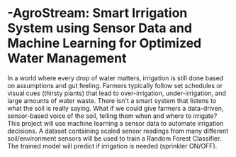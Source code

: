 # -AgroStream:  Smart Irrigation System using Sensor Data and Machine Learning for Optimized Water Management
In a world where every drop of water matters, irrigation is still done based on assumptions and 
gut feeling. Farmers typically follow set schedules or visual cues (thirsty plants) that lead to 
over-irrigation, under-irrigation, and large amounts of water waste. 
There isn't a smart system that listens to what the soil is really saying. 
What if we could give farmers a data-driven, sensor-based voice of the soil, telling them when 
and where to irrigate? 
This project will use machine learning a sensor data to automate irrigation decisions. A dataset 
containing scaled sensor readings from many different soil/environment sensors will be used 
to train a Random Forest Classifier. The trained model will predict if irrigation is needed 
(sprinkler ON/OFF). 

